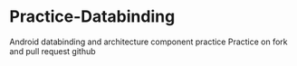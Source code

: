# Practice-Databinding
Android databinding and architecture component practice
Practice on fork and pull request github
